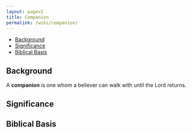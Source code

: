 ```yaml
---
layout: pagev2
title: Companion
permalink: /wiki/companion/
---
```

- [Background](#background)
- [Significance](#significance)
- [Biblical Basis](#biblical-basis)

## Background

A **companion** is one whom a believer can walk with until the Lord returns.

## Significance

## Biblical Basis